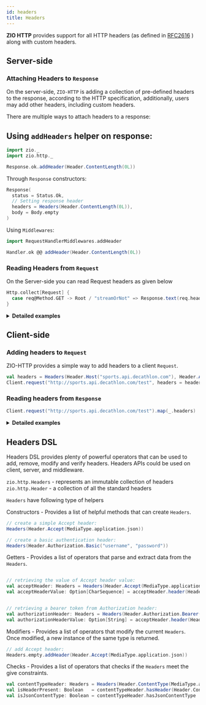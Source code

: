 ```yaml
---
id: headers
title: Headers
---
```


**ZIO HTTP** provides support for all HTTP headers (as defined
in [RFC2616](https://datatracker.ietf.org/doc/html/rfc2616) ) along with custom headers.

## Server-side

### Attaching Headers to `Response`

On the server-side, `ZIO-HTTP` is adding a collection of pre-defined headers to the response, according to the HTTP
specification, additionally, users may add other headers, including custom headers.

There are multiple ways to attach headers to a response:

Using `addHeaders` helper on response:
- 

```scala mdoc
import zio._
import zio.http._

Response.ok.addHeader(Header.ContentLength(0L))
```

Through `Response` constructors:

```scala mdoc
Response(
  status = Status.Ok,
  // Setting response header 
  headers = Headers(Header.ContentLength(0L)),
  body = Body.empty
)
```

Using `Middlewares`:

```scala mdoc
import RequestHandlerMiddlewares.addHeader

Handler.ok @@ addHeader(Header.ContentLength(0L))
```

### Reading Headers from `Request`

On the Server-side you can read Request headers as given below

```scala mdoc
Http.collect[Request] {
  case req@Method.GET -> Root / "streamOrNot" => Response.text(req.headers.map(_.toString).mkString("\n"))
}
```

<details>
<summary><b>Detailed examples </b></summary>

Example below shows how the Headers could be added to a response by using `Response` constructors and how a custom
header is added to `Response` through `addHeader`:

```scala mdoc:silent
import zio._
import zio.http._
import zio.stream._

object SimpleResponseDispatcher extends ZIOAppDefault {
  override def run =
  // Starting the server (for more advanced startup configuration checkout `HelloWorldAdvanced`)
    Server.serve(app).provide(Server.default)

  // Create a message as a Chunk[Byte]
  val message = Chunk.fromArray("Hello world !\r\n".getBytes(Charsets.Http))
  // Use `Http.collect` to match on route
  val app: App[Any] =
    Http.collect[Request] {
      // Simple (non-stream) based route
      case Method.GET -> Root / "health" => Response.ok

      // From Request(req), the headers are accessible.
      case req@Method.GET -> Root / "streamOrNot" =>
        // Checking if client is able to handle streaming response
        val acceptsStreaming: Boolean = req.header(Header.Accept).exists(_.mimeTypes.contains(Header.Accept.MediaTypeWithQFactor(MediaType.application.`octet-stream`, None)))
        if (acceptsStreaming)
          Response(
            status = Status.Ok,
            // Setting response header 
            headers = Headers(Header.ContentLength(message.length.toLong)), // adding CONTENT-LENGTH header
            body = Body.fromStream(ZStream.fromChunk(message)), // Encoding content using a ZStream
          )
        else {
          // Adding a custom header to Response
          Response(status = Status.Accepted, body = Body.fromChunk(message)).addHeader("X-MY-HEADER", "test")
        }
    }
}

```

The following example shows how Headers could be added to `Response` in a `RequestHandlerMiddleware` implementation:

```scala mdoc:silent

/**
 * Creates an authentication middleware that only allows authenticated requests to be passed on to the app.
 */
final def customAuth(
                      verify: Headers => Boolean,
                      responseHeaders: Headers = Headers.empty,
                      responseStatus: Status = Status.Unauthorized,
                    ): RequestHandlerMiddleware[Nothing, Any, Nothing, Any] =
  new RequestHandlerMiddleware.Simple[Any, Nothing] {
    override def apply[R1 <: Any, Err1 >: Nothing](
                                                    handler: Handler[R1, Err1, Request, Response],
                                                  )(implicit trace: Trace): Handler[R1, Err1, Request, Response] =
      Handler.fromFunctionHandler[Request] { request =>
        if (verify(request.headers)) handler
        else Handler.status(responseStatus).addHeaders(responseHeaders)
      }
  }

```

More examples:

- [BasicAuth](https://github.com/zio/zio-http/blob/main/example/src/main/scala/BasicAuth.scala)
- [Authentication](https://github.com/zio/zio-http/blob/main/example/src/main/scala/Authentication.scala)

</details>

## Client-side

### Adding headers to `Request`

ZIO-HTTP provides a simple way to add headers to a client `Request`.

```scala mdoc:silent
val headers = Headers(Header.Host("sports.api.decathlon.com"), Header.Accept(MediaType.application.json))
Client.request("http://sports.api.decathlon.com/test", headers = headers)
```

### Reading headers from `Response`

```scala mdoc:silent
Client.request("http://sports.api.decathlon.com/test").map(_.headers)
```

<details>
<summary><b>Detailed examples</b> </summary>

- The sample below shows how a header could be added to a client request:

```scala mdoc:silent
import zio._
import zio.http._

object SimpleClientJson extends ZIOAppDefault {
  val url = "http://sports.api.decathlon.com/groups/water-aerobics"
  // Construct headers
  val headers = Headers(Header.Host("sports.api.decathlon.com"), Header.Accept(MediaType.application.json))

  val program = for {
    // Pass headers to request
    res <- Client.request(url, headers = headers)
    // List all response headers
    _ <- Console.printLine(res.headers.toList.mkString("\n"))
    data <-
      // Check if response contains a specified header with a specified value.
      if (res.header(Header.ContentType).exists(_.mediaType == MediaType.application.json))
        res.body.asString
      else
        res.body.asString
    _ <- Console.printLine(data)
  } yield ()

  override def run =
    program.provide(Client.default, Scope.default)

}
```

</details>

## Headers DSL

Headers DSL provides plenty of powerful operators that can be used to add, remove, modify and verify headers. Headers
APIs could be used on client, server, and middleware.

`zio.http.Headers` - represents an immutable collection of headers
`zio.http.Header`  - a collection of all the standard headers

`Headers` have following type of helpers

Constructors - Provides a list of helpful methods that can create `Headers`.

```scala mdoc
// create a simple Accept header:
Headers(Header.Accept(MediaType.application.json))

// create a basic authentication header:
Headers(Header.Authorization.Basic("username", "password"))
```

Getters - Provides a list of operators that parse and extract data from the `Headers`.

```scala mdoc

// retrieving the value of Accept header value:
val acceptHeader: Headers = Headers(Header.Accept(MediaType.application.json))
val acceptHeaderValue: Option[CharSequence] = acceptHeader.header(Header.Accept).map(_.renderedValue)


// retrieving a bearer token from Authorization header:
val authorizationHeader: Headers = Headers(Header.Authorization.Bearer("test"))
val authorizationHeaderValue: Option[String] = acceptHeader.header(Header.Authorization).map(_.renderedValue)
```

Modifiers - Provides a list of operators that modify the current `Headers`. Once modified, a new instance of the same
type is returned.

```scala mdoc
// add Accept header:
Headers.empty.addHeader(Header.Accept(MediaType.application.json))
```

Checks - Provides a list of operators that checks if the `Headers` meet the give constraints.

```scala mdoc
val contentTypeHeader: Headers = Headers(Header.ContentType(MediaType.application.json))
val isHeaderPresent: Boolean   = contentTypeHeader.hasHeader(Header.ContentType) 
val isJsonContentType: Boolean = contentTypeHeader.hasJsonContentType
```
